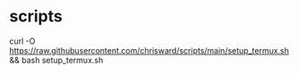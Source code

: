 # scripts

curl -O https://raw.githubusercontent.com/chrisward/scripts/main/setup_termux.sh && bash setup_termux.sh

